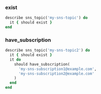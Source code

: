 ### exist

```ruby
describe sns_topic('my-sns-topic') do
  it { should exist }
end
```

### have_subscription

```ruby
describe sns_topic('my-sns-topic2') do
  it { should exist }
  it do
    should have_subscription(
      'my-sns-subscription1@example.com',
      'my-sns-subscription2@example.com'
    )
  end
end
```
